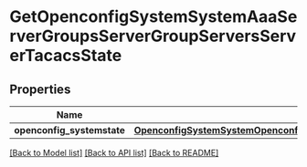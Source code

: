 # GetOpenconfigSystemSystemAaaServerGroupsServerGroupServersServerTacacsState

## Properties
Name | Type | Description | Notes
------------ | ------------- | ------------- | -------------
**openconfig_systemstate** | [**OpenconfigSystemSystemOpenconfigsystemsystemAaaServergroupsServersTacacsConfig**](OpenconfigSystemSystemOpenconfigsystemsystemAaaServergroupsServersTacacsConfig.md) |  | [optional] 

[[Back to Model list]](../README.md#documentation-for-models) [[Back to API list]](../README.md#documentation-for-api-endpoints) [[Back to README]](../README.md)


